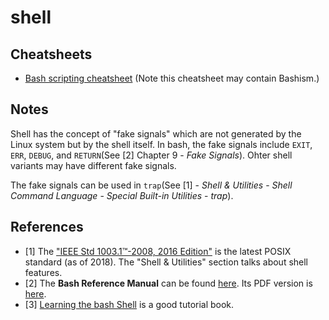 # shell

## Cheatsheets

- [Bash scripting cheatsheet](https://devhints.io/bash) (Note this cheatsheet may contain Bashism.)

## Notes

Shell has the concept of "fake signals" which are not generated by the Linux system but by the shell itself. In bash, the fake signals include `EXIT`, `ERR`, `DEBUG`, and `RETURN`(See [2] Chapter 9 - _Fake Signals_). Ohter shell variants may have different fake signals.

The fake signals can be used in `trap`(See [1] - _Shell & Utilities_ - _Shell Command Language_ - _Special Built-in Utilities_ - _trap_).

## References

- [1] The ["IEEE Std 1003.1™-2008, 2016 Edition"](http://pubs.opengroup.org/onlinepubs/9699919799/nframe.html) is the latest POSIX standard (as of 2018). The "Shell & Utilities" section talks about shell features.
- [2] The **Bash Reference Manual** can be found [here](https://www.gnu.org/software/bash/manual/html_node/index.html). Its PDF version is [here](https://www.gnu.org/software/bash/manual/bash.pdf).
- [3] [Learning the bash Shell](http://shop.oreilly.com/product/9780596009656.do) is a good tutorial book.

